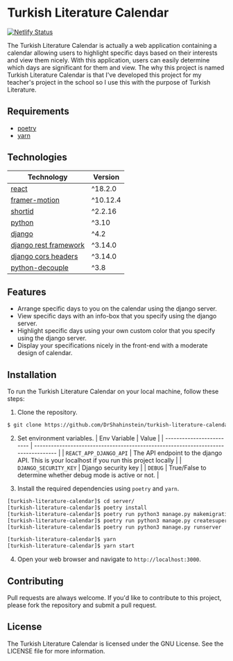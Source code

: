# Turkish Literature Calendar

[![Netlify Status](https://api.netlify.com/api/v1/badges/5f475aec-4400-44da-b419-011a518ccb0e/deploy-status)](https://app.netlify.com/sites/edebiyat-takvimi/deploys)

The Turkish Literature Calendar is actually a web application containing a calendar allowing users to highlight specific days based on their interests and view them nicely. With this application, users can easily determine which days are significant for them and view. The why this project is named Turkish Literature Calendar is that I've developed this project for my teacher's project in the school so I use this with the purpose of Turkish Literature.

## Requirements

- [poetry](https://python-poetry.org/)
- [yarn](https://yarnpkg.com/)

## Technologies

| Technology                                                           | Version  |
| -------------------------------------------------------------------- | -------- |
| [react](https://reactjs.org/)                                        | ^18.2.0  |
| [framer-motion](https://www.framer.com/motion/)                      | ^10.12.4 |
| [shortid](https://github.com/dylang/shortid)                         | ^2.2.16  |
| [python](https://www.python.org/)                                    | ^3.10    |
| [django](https://www.djangoproject.com/)                             | ^4.2     |
| [django rest framework](https://www.django-rest-framework.org/)      | ^3.14.0  |
| [django cors headers](https://pypi.org/project/django-cors-headers/) | ^3.14.0  |
| [python-decouple](https://pypi.org/project/python-decouple/)         | ^3.8     |

## Features

- Arrange specific days to you on the calendar using the django server.
- View specific days with an info-box that you specify using the django server.
- Highlight specific days using your own custom color that you specify using the django server.
- Display your specifications nicely in the front-end with a moderate design of calendar.

## Installation

To run the Turkish Literature Calendar on your local machine, follow these steps:

1. Clone the repository.

```bash
$ git clone https://github.com/DrShahinstein/turkish-literature-calendar.git
```

2. Set environment variables.
   | Env Variable | Value |
   | ------------------------- | ---------------------------------------------------------------------------------- |
   | `REACT_APP_DJANGO_API` | The API endpoint to the django API. This is your localhost if you run this project locally |
   | `DJANGO_SECURITY_KEY` | Django security key |
   | `DEBUG` | True/False to determine whether debug mode is active or not. |

3. Install the required dependencies using `poetry` and `yarn`.

```bash
[turkish-literature-calendar]$ cd server/
[turkish-literature-calendar]$ poetry install
[turkish-literature-calendar]$ poetry run python3 manage.py makemigrations && poetry run python3 manage.py migrate
[turkish-literature-calendar]$ poetry run python3 manage.py createsuperuser # create a super user to use admin panel later for specifications
[turkish-literature-calendar]$ poetry run python3 manage.py runserver
```

```bash
[turkish-literature-calendar]$ yarn
[turkish-literature-calendar]$ yarn start
```

4. Open your web browser and navigate to `http://localhost:3000`.

## Contributing

Pull requests are always welcome. If you'd like to contribute to this project, please fork the repository and submit a pull request.

## License

The Turkish Literature Calendar is licensed under the GNU License. See the LICENSE file for more information.
